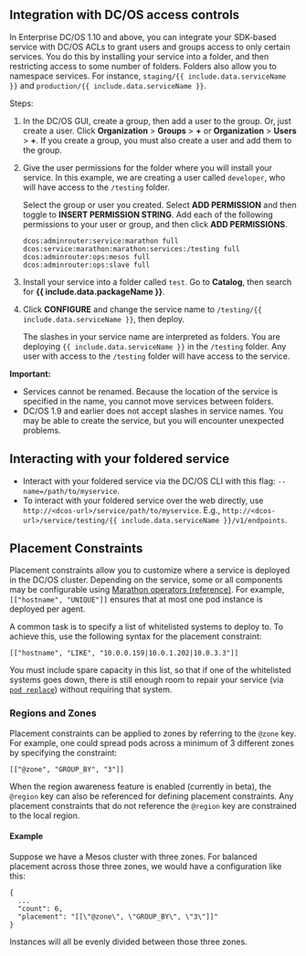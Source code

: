 ## Integration with DC/OS access controls

In Enterprise DC/OS 1.10 and above, you can integrate your SDK-based service with DC/OS ACLs to grant users and groups access to only certain services. You do this by installing your service into a folder, and then restricting access to some number of folders. Folders also allow you to namespace services. For instance, `staging/{{ include.data.serviceName }}` and `production/{{ include.data.serviceName }}`.

Steps:

1. In the DC/OS GUI, create a group, then add a user to the group. Or, just create a user. Click **Organization** > **Groups** > **+** or **Organization** > **Users** > **+**. If you create a group, you must also create a user and add them to the group.
1. Give the user permissions for the folder where you will install your service. In this example, we are creating a user called `developer`, who will have access to the `/testing` folder.

     Select the group or user you created. Select **ADD PERMISSION** and then toggle to **INSERT PERMISSION STRING**. Add each of the following permissions to your user or group, and then click **ADD PERMISSIONS**.

     ```
     dcos:adminrouter:service:marathon full
     dcos:service:marathon:marathon:services:/testing full
     dcos:adminrouter:ops:mesos full
     dcos:adminrouter:ops:slave full
     ```

1. Install your service into a folder called `test`. Go to **Catalog**, then search for **{{ include.data.packageName }}**.
1. Click **CONFIGURE** and change the service name to `/testing/{{ include.data.serviceName }}`, then deploy.

     The slashes in your service name are interpreted as folders. You are deploying `{{ include.data.serviceName }}` in the `/testing` folder. Any user with access to the `/testing` folder will have access to the service.

**Important:**
- Services cannot be renamed. Because the location of the service is specified in the name, you cannot move services between folders.
- DC/OS 1.9 and earlier does not accept slashes in service names. You may be able to create the service, but you will encounter unexpected problems.

## Interacting with your foldered service

- Interact with your foldered service via the DC/OS CLI with this flag: `--name=/path/to/myservice`.
- To interact with your foldered service over the web directly, use `http://<dcos-url>/service/path/to/myservice`. E.g., `http://<dcos-url>/service/testing/{{ include.data.serviceName }}/v1/endpoints`.

## Placement Constraints

Placement constraints allow you to customize where a service is deployed in the DC/OS cluster. Depending on the service, some or all components may be configurable using [Marathon operators (reference)](http://mesosphere.github.io/marathon/docs/constraints.html). For example, `[["hostname", "UNIQUE"]]` ensures that at most one pod instance is deployed per agent.

A common task is to specify a list of whitelisted systems to deploy to. To achieve this, use the following syntax for the placement constraint:
```
[["hostname", "LIKE", "10.0.0.159|10.0.1.202|10.0.3.3"]]
```

You must include spare capacity in this list, so that if one of the whitelisted systems goes down, there is still enough room to repair your service (via [`pod replace`](#replace-a-pod)) without requiring that system.

### Regions and Zones

Placement constraints can be applied to zones by referring to the `@zone` key. For example, one could spread pods across a minimum of 3 different zones by specifying the constraint:
```
[["@zone", "GROUP_BY", "3"]]
```

When the region awareness feature is enabled (currently in beta), the `@region` key can also be referenced for defining placement constraints. Any placement constraints that do not reference the `@region` key are constrained to the local region.

#### Example

Suppose we have a Mesos cluster with three zones. For balanced placement across those three zones, we would have a configuration like this:

```
{
  ...
  "count": 6,
  "placement": "[[\"@zone\", \"GROUP_BY\", \"3\"]]"
}
```

Instances will all be evenly divided between those three zones.
